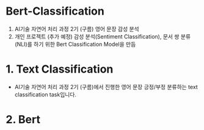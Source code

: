 # Bert-Classification
1. AI기술 자연어 처리 과정 2기 (구름)
   영어 문장 감성 분석
 2. 개인 프로젝트 (추가 예정)
    감성 분석(Sentiment Classification), 문서 쌍 분류(NLI)를 하기 위한 Bert Classification Model을 만듬

# 1. Text Classification
 - AI기술 자연어 처리 과정 2기 (구름)에서 진행한 영어 문장 긍정/부정 분류하는 text classification task입니다.





# 2. Bert 
  
